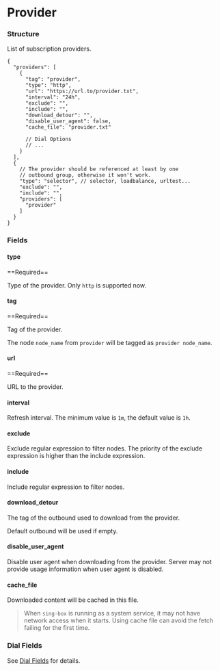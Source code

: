 # Provider

### Structure

List of subscription providers.

```jsonc
{
  "providers": [
    {
      "tag": "provider",
      "type": "http",
      "url": "https://url.to/provider.txt",
      "interval": "24h",
      "exclude": "",
      "include": "",
      "download_detour": "",
      "disable_user_agent": false,
      "cache_file": "provider.txt"

      // Dial Options
      // ... 
    }
  ],
  {
    // The provider should be referenced at least by one 
    // outbound group, otherwise it won't work.
    "type": "selector", // selector, loadbalance, urltest...
    "exclude": "",
    "include": "",
    "providers": [
      "provider"
    ]
  }
}
```

### Fields

#### type

==Required==

Type of the provider. Only `http` is supported now.

#### tag

==Required==

Tag of the provider.

The node `node_name` from `provider` will be tagged as `provider node_name`.

#### url

==Required==

URL to the provider.

#### interval

Refresh interval. The minimum value is `1m`, the default value is `1h`.

#### exclude

Exclude regular expression to filter nodes. The priority of the exclude expression is higher than the include expression.

#### include

Include regular expression to filter nodes.

#### download_detour

The tag of the outbound used to download from the provider.

Default outbound will be used if empty.

#### disable_user_agent

Disable user agent when downloading from the provider.
Server may not provide usage information when user agent is disabled.

#### cache_file

Downloaded content will be cached in this file.

> When `sing-box` is running as a system service, it may not have network access when it starts. Using cache file can avoid the fetch failing for the first time.

### Dial Fields

See [Dial Fields](/configuration/shared/dial) for details.